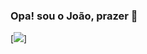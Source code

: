 ### Opa! sou o João, prazer 🥳

[![](https://img.shields.io/badge/Flutter-02569B?style=for-the-badge&logo=flutter&logoColor=white)]

